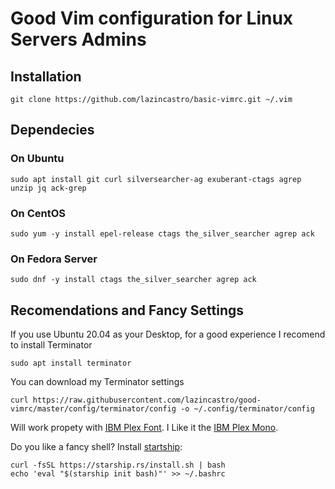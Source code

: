 # Good Vim configuration for Linux Servers Admins

## Installation
    git clone https://github.com/lazincastro/basic-vimrc.git ~/.vim

## Dependecies
### On Ubuntu
    sudo apt install git curl silversearcher-ag exuberant-ctags agrep unzip jq ack-grep 
### On CentOS
    sudo yum -y install epel-release ctags the_silver_searcher agrep ack
### On Fedora Server
    sudo dnf -y install ctags the_silver_searcher agrep ack
    
## Recomendations and Fancy Settings

If you use Ubuntu 20.04 as your Desktop, for a good experience I recomend to install Terminator
    
    sudo apt install terminator

You can download my Terminator settings

    curl https://raw.githubusercontent.com/lazincastro/good-vimrc/master/config/terminator/config -o ~/.config/terminator/config

Will work propety with [IBM Plex Font](https://github.com/IBM/plex). I Like it the [IBM Plex Mono](https://github.com/IBM/plex/tree/master/IBM-Plex-Mono/fonts/complete/ttf).

Do you like a fancy shell? Install [startship](https://starship.rs/):
    
    curl -fsSL https://starship.rs/install.sh | bash
    echo 'eval "$(starship init bash)"' >> ~/.bashrc



